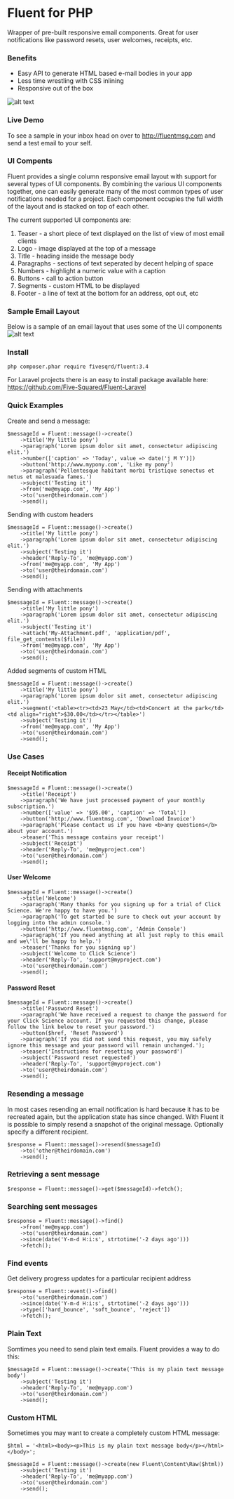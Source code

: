 Fluent for PHP
============
Wrapper of pre-built responsive email components. Great for user notifications like password resets, user welcomes, receipts, etc.

### Benefits ###
- Easy API to generate HTML based e-mail bodies in your app
- Less time wrestling with CSS inlining
- Responsive out of the box

![alt text](https://github.com/Five-Squared/Fluent-Library-PHP/blob/3.4/mockups/Responsive-Email-On-Apple-Devices.png "Responsive e-mail layout")

### Live Demo ###

To see a sample in your inbox head on over to http://fluentmsg.com and send a test email to your self.

### UI Compents ###
Fluent provides a single column responsive email layout with support for several types of UI components. By combining the various UI components together, one can easily generate many of the most common types of user notifications needed for a project. Each component occupies the full width of the layout and is stacked on top of each other. 


The current supported UI components are:
1. Teaser - a short piece of text displayed on the list of view of most email clients
2. Logo - image displayed at the top of a message
3. Title - heading inside the message body
4. Paragraphs - sections of text seperated by decent helping of space
5. Numbers - highlight a numeric value with a caption
6. Buttons - call to action button
7. Segments - custom HTML to be displayed
8. Footer - a line of text at the bottom for an address, opt out, etc

### Sample Email Layout ###
Below is a sample of an email layout that uses some of the UI components
![alt text](https://github.com/Five-Squared/Fluent-Library-PHP/blob/3.4/mockups/Layout-640x960.png "Responsive e-mail layout")

### Install ###
```
php composer.phar require fivesqrd/fluent:3.4
```

For Laravel projects there is an easy to install package available here: https://github.com/Five-Squared/Fluent-Laravel


### Quick Examples ###
Create and send a message:
```
$messageId = Fluent::message()->create()
    ->title('My little pony')
    ->paragraph('Lorem ipsum dolor sit amet, consectetur adipiscing elit.')
    ->number(['caption' => 'Today', value => date('j M Y')])
    ->button('http://www.mypony.com', 'Like my pony')
    ->paragraph('Pellentesque habitant morbi tristique senectus et netus et malesuada fames.')
    ->subject('Testing it')
    ->from('me@myapp.com', 'My App')
    ->to('user@theirdomain.com')
    ->send();
```

Sending with custom headers
```
$messageId = Fluent::message()->create()
    ->title('My little pony')
    ->paragraph('Lorem ipsum dolor sit amet, consectetur adipiscing elit.')
    ->subject('Testing it')
    ->header('Reply-To', 'me@myapp.com')
    ->from('me@myapp.com', 'My App')
    ->to('user@theirdomain.com')
    ->send();
```


Sending with attachments
```
$messageId = Fluent::message()->create()
    ->title('My little pony')
    ->paragraph('Lorem ipsum dolor sit amet, consectetur adipiscing elit.')
    ->subject('Testing it')
    ->attach('My-Attachment.pdf', 'application/pdf', file_get_contents($file))
    ->from('me@myapp.com', 'My App')
    ->to('user@theirdomain.com')
    ->send();
```

Added segments of custom HTML
```
$messageId = Fluent::message()->create()
    ->title('My little pony')
    ->paragraph('Lorem ipsum dolor sit amet, consectetur adipiscing elit.')
    ->segment('<table><tr><td>23 May</td><td>Concert at the park</td><td align="right">$30.00</td></tr></table>')
    ->subject('Testing it')
    ->from('me@myapp.com', 'My App')
    ->to('user@theirdomain.com')
    ->send();
```

### Use Cases ###

#### Receipt Notification ####
```
$messageId = Fluent::message()->create()
    ->title('Receipt')
    ->paragraph('We have just processed payment of your monthly subscription.')
    ->number(['value' => '$95.00', 'caption' => 'Total'])
    ->button('http://www.fluentmsg.com', 'Download Invoice')
    ->paragraph('Please contact us if you have <b>any questions</b> about your account.')
    ->teaser('This message contains your receipt')
    ->subject('Receipt')
    ->header('Reply-To', 'me@myproject.com')
    ->to('user@theirdomain.com')
    ->send();
```
#### User Welcome ####
```
$messageId = Fluent::message()->create()
    ->title('Welcome')
    ->paragraph('Many thanks for you signing up for a trial of Click Science. We're happy to have you.')
    ->paragraph('To get started be sure to check out your account by logging into the admin console.')
    ->button('http://www.fluentmsg.com', 'Admin Console')
    ->paragraph('If you need anything at all just reply to this email and we\'ll be happy to help.')
    ->teaser('Thanks for you signing up')
    ->subject('Welcome to Click Science')
    ->header('Reply-To', 'support@myproject.com')
    ->to('user@theirdomain.com')
    ->send();
```
#### Password Reset ####
```
$messageId = Fluent::message()->create()
    ->title('Password Reset')
    ->paragraph('We have received a request to change the password for your Click Science account. If you requested this change, please follow the link below to reset your password.')
    ->button($href, 'Reset Password')
    ->paragraph('If you did not send this request, you may safely ignore this message and your password will remain unchanged.');
    ->teaser('Instructions for resetting your password')
    ->subject('Password reset requested')
    ->header('Reply-To', 'support@myproject.com')
    ->to('user@theirdomain.com')
    ->send();
```
### Resending a message
In most cases resending an email notification is hard because it has to be recreated again, but the application state has since changed. With Fluent it is possible to simply resend a snapshot of the original message. Optionally specify a different recipient.
```
$response = Fluent::message()->resend($messageId)
    ->to('other@theirdomain.com')
    ->send();
```

### Retrieving a sent message
```
$response = Fluent::message()->get($messageId)->fetch();
```

### Searching sent messages
```
$response = Fluent::message()->find()
    ->from('me@myapp.com')
    ->to('user@theirdomain.com')
    ->since(date('Y-m-d H:i:s', strtotime('-2 days ago')))
    ->fetch();
```

### Find events
Get delivery progress updates for a particular recipient address
```
$response = Fluent::event()->find()
    ->to('user@theirdomain.com')
    ->since(date('Y-m-d H:i:s', strtotime('-2 days ago')))
    ->type(['hard_bounce', 'soft_bounce', 'reject'])
    ->fetch();
```

### Plain Text ###
Somtimes you need to send plain text emails. Fluent provides a way to do this:
```
$messageId = Fluent::message()->create('This is my plain text message body')
    ->subject('Testing it')
    ->header('Reply-To', 'me@myapp.com')
    ->to('user@theirdomain.com')
    ->send();
```

### Custom HTML ###
Sometimes you may want to create a completely custom HTML message:
```
$html = '<html><body><p>This is my plain text message body</p></html></body>';

$messageId = Fluent::message()->create(new Fluent\Content\Raw($html))
    ->subject('Testing it')
    ->header('Reply-To', 'me@myapp.com')
    ->to('user@theirdomain.com')
    ->send();
```
